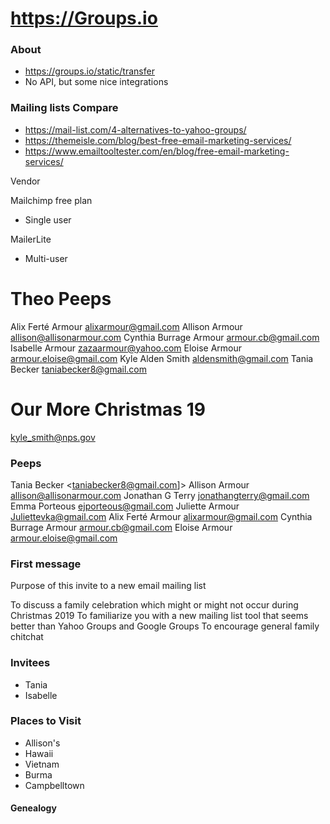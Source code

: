 # https://Groups.io


### About

* https://groups.io/static/transfer
* No API, but some nice integrations


### Mailing lists Compare

* https://mail-list.com/4-alternatives-to-yahoo-groups/
* https://themeisle.com/blog/best-free-email-marketing-services/
* https://www.emailtooltester.com/en/blog/free-email-marketing-services/

Vendor

Mailchimp free plan

* Single user

MailerLite

* Multi-user



# Theo Peeps


Alix Ferté Armour <alixarmour@gmail.com>
Allison Armour <allison@allisonarmour.com>
Cynthia Burrage Armour <armour.cb@gmail.com>
Isabelle Armour <zazaarmour@yahoo.com>
Eloise Armour <armour.eloise@gmail.com>
Kyle Alden Smith <aldensmith@gmail.com>
Tania Becker <taniabecker8@gmail.com>


# Our More Christmas 19

kyle_smith@nps.gov

### Peeps

Tania Becker <taniabecker8@gmail.com]>
Allison Armour <allison@allisonarmour.com>
Jonathan G Terry <jonathangterry@gmail.com>
Emma Porteous <ejporteous@gmail.com>
Juliette Armour <Juliettevka@gmail.com>
Alix Ferté Armour <alixarmour@gmail.com>
Cynthia Burrage Armour <armour.cb@gmail.com>
Eloise Armour <armour.eloise@gmail.com>

### First message

Purpose of this invite to a new email mailing list

To discuss a family celebration which might or might not occur during Christmas 2019
To familiarize you with a new mailing list tool that seems better than Yahoo Groups and Google Groups
To encourage general family chitchat


### Invitees

* Tania
* Isabelle

### Places to Visit

* Allison's
* Hawaii
* Vietnam
* Burma
* Campbelltown

#### Genealogy
